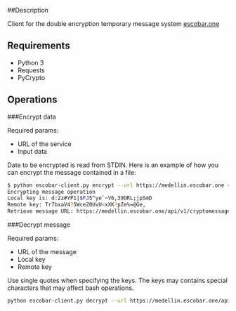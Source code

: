 ##Description

Client for the double encryption temporary message system [escobar.one](https://escobar.one)

## Requirements

* Python 3
* Requests
* PyCrypto

## Operations

###Encrypt data

Required params:
* URL of the service
* Input data

Date to be encrypted is read from STDIN. Here is an example of how you can encrypt the message contained in a file:

```bash
$ python escobar-client.py encrypt --url https://medellin.escobar.one < secret_text.txt
Encrypting message operation
Local key is: d:2z#YP1|$FJ5^ye`~V6,39DRL;jpSmD
Remote key: Tr7bxaV4?5WceZ0UvU<xXK?pZe%=@Ge,
Retrieve message URL: https://medellin.escobar.one/api/v1/cryptomessages/get/ad8befa9f16a66e27cc2562298e1d22981d5a7b5e4119ee2a3af480b3194dc0c/
```

###Decrypt message

Required params:
* URL of the message
* Local key
* Remote key

Use single quotes when specifying the keys. The keys may contains special characters that may affect bash operations.

```bash
python escobar-client.py decrypt --url https://medellin.escobar.one/api/v1/cryptomessages/get/ad8befa9f16a66e27cc2562298e1d22981d5a7b5e4119ee2a3af480b3194dc0c/ --local-key 'd:2z#YP1|$FJ5^ye`~V6,39DRL;jpSmD' --remote-key 'Tr7bxaV4?5WceZ0UvU<xXK?pZe%=@Ge,'
```